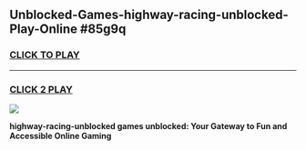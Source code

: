 
## Unblocked-Games-highway-racing-unblocked-Play-Online #85g9q
<h3>
<a href="https://news.freeplayer.one?title=highway-racing-unblocked&ref=3">CLICK TO PLAY</a></h3>
<hr>

<h3>
<a href="https://news.freeplayer.one?title=highway-racing-unblocked&ref=3">CLICK 2 PLAY</a>
  
</h3>

<a href="https://news.freeplayer.one?title=highway-racing-unblocked&ref=3"><img src="https://clearcache.store/games.png"></a>


**highway-racing-unblocked games unblocked: Your Gateway to Fun and Accessible Online Gaming**
